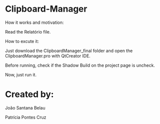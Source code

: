 # Clipboard-Manager

How it works and motivation:

Read the Relatório file.

How to excute it:

Just download the ClipboardManager_final folder and open the ClipboardManager.pro with 
QtCreator IDE.

Before running, check if the Shadow Build on the project page is uncheck.

Now, just run it.

# Created by:
João Santana Belau

Patrícia Pontes Cruz
